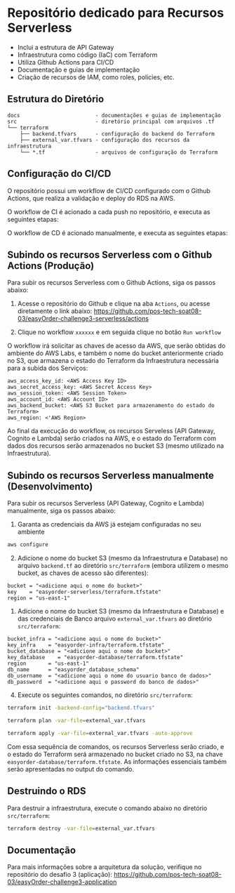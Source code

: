 
# Repositório dedicado para Recursos Serverless
- Inclui a estrutura de API Gateway
- Infraestrutura como código (IaC) com Terraform
- Utiliza Github Actions para CI/CD
- Documentação e guias de implementação
- Criação de recursos de IAM, como roles, policies, etc.

## Estrutura do Diretório

```plaintext
docs                        - documentações e guias de implementação
src                         - diretório principal com arquivos .tf
└── terraform
    ├── backend.tfvars      - configuração do backend do Terraform
    ├── external_var.tfvars - configuração dos recursos da infraestrutura
    └── *.tf                - arquivos de configuração do Terraform
```

## Configuração do CI/CD

O repositório possui um workflow de CI/CD configurado com o Github Actions, que realiza a validação e deploy do RDS na AWS.

O workflow de CI é acionado a cada push no repositório, e executa as seguintes etapas:



O workflow de CD é acionado manualmente, e executa as seguintes etapas:



## Subindo os recursos Serverless com o Github Actions (Produção)

Para subir os recursos Serverless com o Github Actions, siga os passos abaixo:

1. Acesse o repositório do Github e clique na aba `Actions`, ou acesse diretamente o link abaixo:
 https://github.com/pos-tech-soat08-03/easyOrder-challenge3-serverless/actions

1. Clique no workflow `xxxxxx` e em seguida clique no botão `Run workflow`

O workflow irá solicitar as chaves de acesso da AWS, que serão obtidas do ambiente do AWS Labs, e também o nome do bucket anteriormente criado no S3, que  armazena o estado do Terraform da Infraestrutura necessária para a subida dos Serviços:

```plaintext
aws_access_key_id: <AWS Access Key ID>
aws_secret_access_key: <AWS Secret Access Key>
aws_session_token: <AWS Session Token>
aws_account_id: <AWS Account ID>
aws_backend_bucket: <AWS S3 Bucket para armazenamento do estado do Terraform>
aws_region: <'AWS Region>
```

Ao final da execução do workflow, os recursos Serveless (API Gateway, Cognito e Lambda) serão criados na AWS, e o estado do Terraform com dados dos recursos serão armazenados no bucket S3 (mesmo utilizado na Infraestrutura).

## Subindo os recursos Serverless manualmente (Desenvolvimento)

Para subir os recursos Serverless (API Gateway, Cognito e Lambda) manualmente, siga os passos abaixo:

1. Garanta as credenciais da AWS já estejam configuradas no seu ambiente

``` bash
aws configure
```

2. Adicione o nome do bucket S3 (mesmo da Infraestrutura e Database) no arquivo `backend.tf` ao diretório `src/terraform` (embora utilizem o mesmo bucket, as chaves de acesso são diferentes):

``` hcl
bucket = "<adicione aqui o nome do bucket>"
key    = "easyorder-serverless/terraform.tfstate"
region = "us-east-1"
```

1. Adicione o nome do bucket S3 (mesmo da Infraestrutura e Database) e das credenciais de Banco arquivo `external_var.tfvars` ao diretório `src/terraform`:

``` hcl
bucket_infra = "<adicione aqui o nome do bucket>"
key_infra    = "easyorder-infra/terraform.tfstate"
bucket_database = "<adicione aqui o nome do bucket>"
key_database    = "easyorder-database/terraform.tfstate"
region       = "us-east-1"
db_name      = "easyorder_database_schema"
db_username  = "<adicione aqui o nome do usuario banco de dados>"
db_password  = "<adicione aqui o password do banco de dados>"
``` 

4. Execute os seguintes comandos, no diretório `src/terraform`:

``` bash
terraform init -backend-config="backend.tfvars"
``` 

``` bash
terraform plan -var-file=external_var.tfvars
``` 

``` bash
terraform apply -var-file=external_var.tfvars -auto-approve
``` 

Com essa sequência de comandos, os recursos Serverless serão criado, e o estado do Terraform será armazenado no bucket criado no S3, na chave `easyorder-database/terraform.tfstate`. As informações essenciais também serão apresentadas no output do comando.

## Destruindo o RDS

Para destruir a infraestrutura, execute o comando abaixo no diretório `src/terraform`:

``` bash
terraform destroy -var-file=external_var.tfvars
```

## Documentação

Para mais informações sobre a arquitetura da solução, verifique no repositório do desafio 3 (aplicação):
https://github.com/pos-tech-soat08-03/easyOrder-challenge3-application
